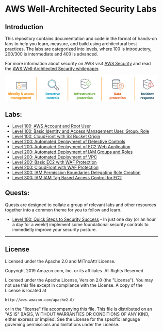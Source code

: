 ﻿# AWS Well-Architected Security Labs

## Introduction
This repository contains documentation and code in the format of hands-on labs to help you learn, measure, and build using architectural best practices. The labs are categorized into levels, where 100 is introductory, 200/300 is intermediate and 400 is advanced.

For more information about security on AWS visit [AWS Security](https://aws.amazon.com/security/) and read the [AWS Well-Architected Security whitepaper](https://d1.awsstatic.com/whitepapers/architecture/AWS-Security-Pillar.pdf).  

![Images/aws_security_areas.png](Images/aws_security_areas.png)  

## Labs:
* [Level 100: AWS Account and Root User](100_AWS_Account_and_Root_User)
* [Level 100: Basic Identity and Access Management User, Group, Role](100_Basic_Identity_and_Access_Management_User_Group_Role)
* [Level 100: CloudFront with S3 Bucket Origin](100_CloudFront_with_S3_Bucket_Origin)
* [Level 200: Automated Deployment of Detective Controls](200_Automated_Deployment_of_Detective_Controls)
* [Level 200: Automated Deployment of EC2 Web Application](200_Automated_Deployment_of_EC2_Web_Application)
* [Level 200: Automated Deployment of IAM Groups and Roles](200_Automated_Deployment_of_IAM_Groups_and_Roles)
* [Level 200: Automated Deployment of VPC](200_Automated_Deployment_of_VPC)
* [Level 200: Basic EC2 with WAF Protection](200_Basic_EC2_with_WAF_Protection)
* [Level 200: CloudFront with WAF Protection](200_CloudFront_with_WAF_Protection)
* [Level 300: IAM Permission Boundaries Delegating Role Creation](300_IAM_Permission_Boundaries_Delegating_Role_Creation)
* [Level 300: IAM IAM Tag Based Access Control for EC2](300_IAM_Tag_Based_Access_Control_for_EC2)

## Quests:
Quests are designed to collate a group of relevant labs and other resources together into a common theme for you to follow and learn.
* [Level 100: Quick Steps to Security Success](Quest_100_Quick_Steps_to_Security_Success) - In just one day (or an hour a day for a week!) implement some foundational security controls to immedietly improve your security posture.

***

## License
Licensed under the Apache 2.0 and MITnoAttr License. 

Copyright 2019 Amazon.com, Inc. or its affiliates. All Rights Reserved.

Licensed under the Apache License, Version 2.0 (the "License"). You may not use this file except in compliance with the License. A copy of the License is located at

    http://aws.amazon.com/apache2.0/

or in the "license" file accompanying this file. This file is distributed on an "AS IS" BASIS, WITHOUT WARRANTIES OR CONDITIONS OF ANY KIND, either express or implied. See the License for the specific language governing permissions and limitations under the License.
